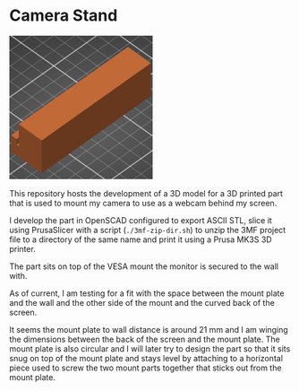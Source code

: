 # Camera Stand

![](camera-stand.3mf/Metadata/thumbnail.png)

This repository hosts the development of a 3D model for a 3D printed part that
is used to mount my camera to use as a webcam behind my screen.

I develop the part in OpenSCAD configured to export ASCII STL, slice it using
PrusaSlicer with a script (`./3mf-zip-dir.sh`) to unzip the 3MF project file to
a directory of the same name and print it using a Prusa MK3S 3D printer.

The part sits on top of the VESA mount the monitor is secured to the wall with.

As of current, I am testing for a fit with the space between the mount plate and
the wall and the other side of the mount and the curved back of the screen.

It seems the mount plate to wall distance is around 21 mm and I am winging the
dimensions between the back of the screen and the mount plate. The mount plate
is also circular and I will later try to design the part so that it sits snug on
top of the mount plate and stays level by attaching to a horizontal piece used
to screw the two mount parts together that sticks out from the mount plate.
